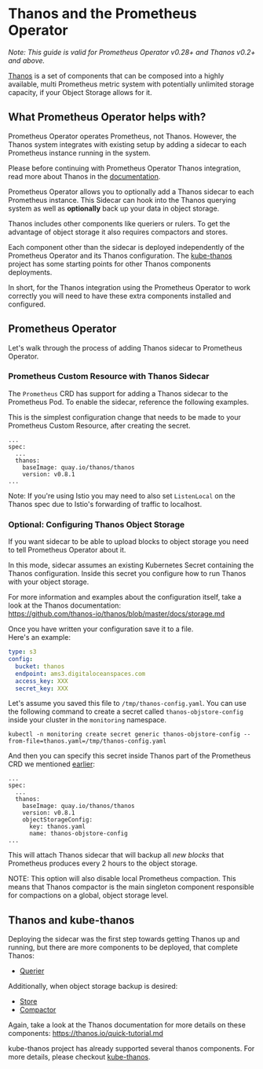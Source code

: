 # Thanos and the Prometheus Operator

_Note: This guide is valid for Prometheus Operator v0.28+ and Thanos v0.2+ and above._

[Thanos](https://github.com/thanos-io/thanos/) is a set of components that can be composed into a highly available,
multi Prometheus metric system with potentially unlimited storage capacity, if your Object Storage allows for it.

## What Prometheus Operator helps with?

Prometheus Operator operates Prometheus, not Thanos. However, the Thanos system integrates with existing setup
by adding a sidecar to each Prometheus instance running in the system.

Please before continuing with Prometheus Operator Thanos integration, read more about Thanos in the [documentation](https://thanos.io/getting-started.md/).

Prometheus Operator allows you to optionally add a Thanos sidecar to each Prometheus instance. This Sidecar
can hook into the Thanos querying system as well as **optionally** back up your data in object storage.

Thanos includes other components like queriers or rulers. To get the advantage of object storage it also requires compactors and stores.

Each component other than the sidecar is deployed independently of the Prometheus Operator and its Thanos configuration. The
[kube-thanos](https://github.com/thanos-io/kube-thanos/) project has some starting points for other Thanos components deployments.

In short, for the Thanos integration using the Prometheus Operator to work correctly you will need to have these extra
components installed and configured.

## Prometheus Operator

Let's walk through the process of adding Thanos sidecar to Prometheus Operator.

### Prometheus Custom Resource with Thanos Sidecar

The `Prometheus` CRD has support for adding a Thanos sidecar to the Prometheus
Pod. To enable the sidecar, reference the following examples.

This is the simplest configuration change that needs to be made to your
Prometheus Custom Resource, after creating the secret.

```
...
spec:
  ...
  thanos:
    baseImage: quay.io/thanos/thanos
    version: v0.8.1
...
```

Note: If you're using Istio you may need to also set `ListenLocal` on the Thanos spec due to Istio's forwarding of traffic to localhost.

### Optional: Configuring Thanos Object Storage

If you want sidecar to be able to upload blocks to object storage you need to tell Prometheus Operator about it.

In this mode, sidecar assumes an existing Kubernetes Secret containing the Thanos configuration.
Inside this secret you configure how to run Thanos with your object storage.

For more information and examples about the configuration itself, take a look at the Thanos documentation:  
https://github.com/thanos-io/thanos/blob/master/docs/storage.md

Once you have written your configuration save it to a file.  
Here's an example:

```yaml
type: s3
config:
  bucket: thanos
  endpoint: ams3.digitaloceanspaces.com
  access_key: XXX
  secret_key: XXX
```

Let's assume you saved this file to `/tmp/thanos-config.yaml`. You can use the following command to create a secret called `thanos-objstore-config` inside your cluster in the `monitoring` namespace.

```
kubectl -n monitoring create secret generic thanos-objstore-config --from-file=thanos.yaml=/tmp/thanos-config.yaml
```

And then you can specify this secret inside Thanos part of the Prometheus CRD we mentioned [earlier](#prometheus-custom-resource-with-thanos-sidecar):

```
...
spec:
  ...
  thanos:
    baseImage: quay.io/thanos/thanos
    version: v0.8.1
    objectStorageConfig:
      key: thanos.yaml
      name: thanos-objstore-config
...
```

This will attach Thanos sidecar that will backup all _new blocks_ that Prometheus produces every 2 hours to the object storage.

NOTE: This option will also disable local Prometheus compaction. This means that Thanos compactor is the main singleton component
responsible for compactions on a global, object storage level.

## Thanos and kube-thanos

Deploying the sidecar was the first step towards getting Thanos up and running, but there are more components to be deployed, that complete Thanos:

- [Querier](https://thanos.io/components/query.md/)

Additionally, when object storage backup is desired:

- [Store](https://thanos.io/components/store.md/)
- [Compactor](https://thanos.io/components/compact.md/)

Again, take a look at the Thanos documentation for more details on these components: https://thanos.io/quick-tutorial.md

kube-thanos project has already supported several thanos components.
For more details, please checkout [kube-thanos](https://github.com/thanos-io/kube-thanos/).
